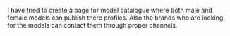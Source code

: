 I have tried to create a page for model catalogue where both male and female models can publish there profiles.
Also the brands who are looking for the models can contact them through proper channels.